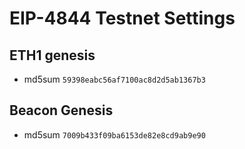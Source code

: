 # EIP-4844 Testnet Settings

## ETH1 genesis
- md5sum `59398eabc56af7100ac8d2d5ab1367b3`

## Beacon Genesis
- md5sum `7009b433f09ba6153de82e8cd9ab9e90`

